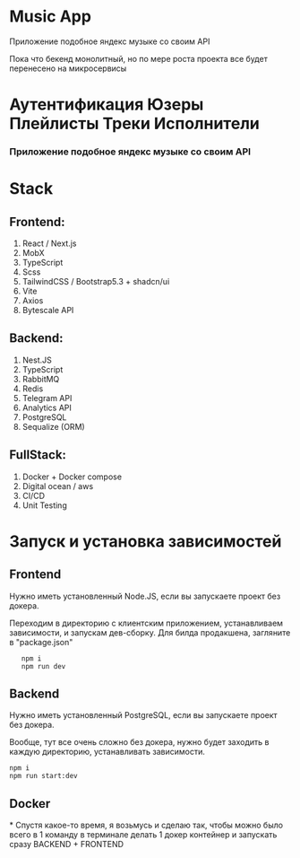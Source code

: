 <h1>Music App</h1>
<p>Приложение подобное яндекс музыке со своим API</p>

<p>Пока что бекенд монолитный, но по мере роста проекта все будет перенесено на микросервисы </p>

Аутентификация
Юзеры
Плейлисты
Треки
Исполнители
=======
<h3>Приложение подобное яндекс музыке со своим API</h3>


<h1>Stack</h1>

<h2>Frontend: </h2>

1. React / Next.js
2. MobX
3. TypeScript
4. Scss
5. TailwindCSS / Bootstrap5.3 + shadcn/ui
6. Vite
7. Axios
8. Bytescale API

<h2>Backend: </h2>

1. Nest.JS
2. TypeScript
3. RabbitMQ
4. Redis
5. Telegram API
6. Analytics API
7. PostgreSQL
8. Sequalize (ORM)
   
<h2>FullStack:</h2>

1. Docker + Docker compose
2. Digital ocean / aws
3. CI/CD
4. Unit Testing

<h1>Запуск и установка зависимостей</h1>
<h2>Frontend</h2>

Нужно иметь установленный Node.JS, если вы запускаете проект без докера.

 Переходим в директорию с клиентским приложением, устанавливаем зависимости, и запускам дев-сборку. Для билда продакшена, загляните в "package.json"
```
   npm i
   npm run dev
```

<h2>Backend</h2>

Нужно иметь установленный PostgreSQL, если вы запускаете проект без докера.
  
Вообще, тут все очень сложно без докера, нужно будет заходить в каждую директорию, устанавливать зависимости.

```
npm i
npm run start:dev
```

<h2>Docker</h2>
* Спустя какое-то время, я возьмусь и сделаю так, чтобы можно было всего в 1 команду в терминале делать 1 докер контейнер и запускать сразу BACKEND + FRONTEND
